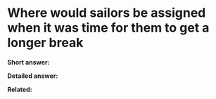 # Where would sailors be assigned when it was time for them to get a longer break

**Short answer:** <!-- TODO: add 1–2 sentence summary here -->

**Detailed answer:**  
<!-- TODO: add your detailed explanation here. Use bullets/paragraphs. Include one relevant anecdote if helpful. -->

**Related:**
<!-- TODO: list 2–3 related pages like:
- [Batteries & charging](../technology/batteries-and-charging.md)
- [Crew size](../life-on-board/crew-size.md)
-->
